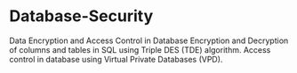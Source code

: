 # Database-Security
Data Encryption and Access Control in Database
Encryption and Decryption of columns and tables in SQL using Triple DES (TDE) algorithm.
Access control in database using Virtual Private Databases (VPD).
